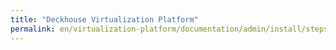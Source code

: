 ```yaml
---
title: "Deckhouse Virtualization Platform"
permalink: en/virtualization-platform/documentation/admin/install/steps/install.html
---
```

